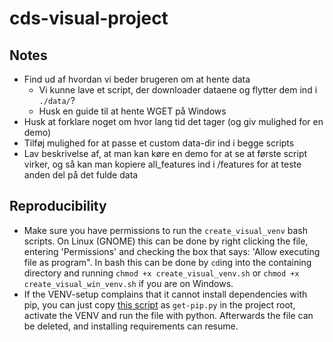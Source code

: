 # cds-visual-project
## Notes
- Find ud af hvordan vi beder brugeren om at hente data
    - Vi kunne lave et script, der downloader dataene og flytter dem ind i `./data/`?
    - Husk en guide til at hente WGET på Windows
- Husk at forklare noget om hvor lang tid det tager (og giv mulighed for en demo)
- Tilføj mulighed for at passe et custom data-dir ind i begge scripts
- Lav beskrivelse af, at man kan køre en demo for at se at første script virker, og så kan man kopiere all_features ind i /features for at teste anden del på det fulde data

## Reproducibility
- Make sure you have permissions to run the `create_visual_venv` bash scripts. On Linux (GNOME) this can be done by right clicking the file, entering 'Permissions' and checking the box that says: 'Allow executing file as program". In bash this can be done by `cd`ing into the containing directory and running `chmod +x create_visual_venv.sh` or `chmod +x create_visual_win_venv.sh` if you are on Windows.
- If the VENV-setup complains that it cannot install dependencies with pip, you can just copy [this script](bootstrap.pypa.io/get-pip.py) as `get-pip.py` in the project root, activate the VENV and run the file with python. Afterwards the file can be deleted, and installing requirements can resume.
